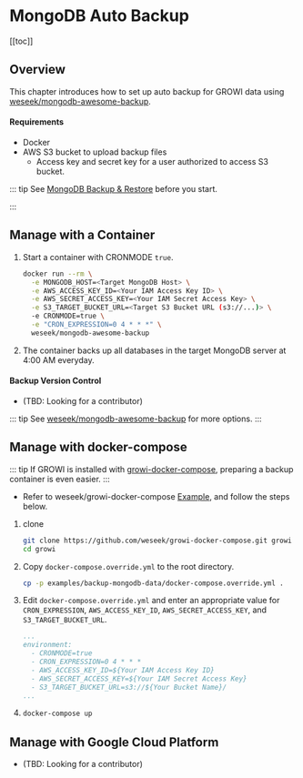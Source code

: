 # MongoDB Auto Backup

[[toc]]

## Overview

This chapter introduces how to set up auto backup for GROWI data using [weseek/mongodb-awesome-backup](https://github.com/weseek/mongodb-awesome-backup).

#### Requirements

* Docker
* AWS S3 bucket to upload backup files
  * Access key and secret key for a user authorized to access S3 bucket.

::: tip
See [MongoDB Backup & Restore](mongodb-backup.md) before you start.

:::

## Manage with a Container

1. Start a container with CRONMODE `true`.
    ```bash
    docker run --rm \
      -e MONGODB_HOST=<Target MongoDB Host> \
      -e AWS_ACCESS_KEY_ID=<Your IAM Access Key ID> \
      -e AWS_SECRET_ACCESS_KEY=<Your IAM Secret Access Key> \
      -e S3_TARGET_BUCKET_URL=<Target S3 Bucket URL (s3://...)> \
      -e CRONMODE=true \
      -e "CRON_EXPRESSION=0 4 * * *" \
      weseek/mongodb-awesome-backup
    ```
2. The container backs up all databases in the target MongoDB server at 4:00 AM everyday.

#### Backup Version Control

* (TBD: Looking for a contributor)

::: tip
See [weseek/mongodb-awesome-backup](https://github.com/weseek/mongodb-awesome-backup) for more options.
:::

## Manage with docker-compose

::: tip
If GROWI is installed with [growi-docker-compose](../getting-started/docker-compose.md), preparing a backup container is even easier.
:::

* Refer to weseek/growi-docker-compose [Example](https://github.com/weseek/growi-docker-compose/tree/master/examples/backup-mongodb-data), and follow the steps below.

1. clone
    ```bash
    git clone https://github.com/weseek/growi-docker-compose.git growi
    cd growi
    ```
2. Copy `docker-compose.override.yml` to the root directory.
    ```bash
    cp -p examples/backup-mongodb-data/docker-compose.override.yml .
    ```
3. Edit `docker-compose.override.yml` and enter an appropriate value for `CRON_EXPRESSION`, `AWS_ACCESS_KEY_ID`, `AWS_SECRET_ACCESS_KEY`, and `S3_TARGET_BUCKET_URL`.
    ```yaml
    ...
    environment:
      - CRONMODE=true
      - CRON_EXPRESSION=0 4 * * *
      - AWS_ACCESS_KEY_ID=${Your IAM Access Key ID}
      - AWS_SECRET_ACCESS_KEY=${Your IAM Secret Access Key}
      - S3_TARGET_BUCKET_URL=s3://${Your Bucket Name}/
    ...
    ```
4. ```bash
   docker-compose up
   ```

## Manage with Google Cloud Platform

* (TBD: Looking for a contributor)
